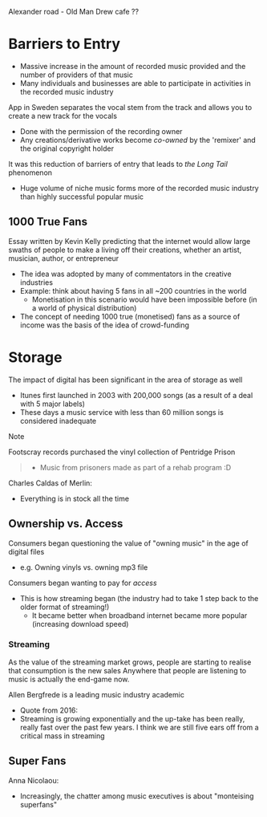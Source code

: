 

Alexander road - Old Man Drew cafe ??

# Barriers to Entry
- Massive increase in the amount of recorded music provided and the number of providers of that music
- Many individuals and businesses are able to participate in activities in the recorded music industry

App in Sweden separates the vocal stem from the track and allows you to create a new track for the vocals
- Done with the permission of the recording owner
- Any creations/derivative works become *co-owned* by the 'remixer' and the original copyright holder

It was this reduction of barriers of entry that leads to *the Long Tail* phenomenon
- Huge volume of niche music forms more of the recorded music industry than highly successful popular music

## 1000 True Fans
Essay written by Kevin Kelly predicting that the internet would allow large swaths of people to make a living off their creations, whether an artist, musician, author, or entrepreneur
- The idea was adopted by many of commentators in the creative industries
- Example: think about having 5 fans in all ~200 countries in the world
	- Monetisation in this scenario would have been impossible before (in a world of physical distribution)
- The concept of needing 1000 true (monetised) fans as a source of income was the basis of the idea of crowd-funding

# Storage
The impact of digital has been significant in the area of storage as well
- Itunes first launched in 2003 with 200,000 songs (as a result of a deal with 5 major labels)
- These days a music service with less than 60 million songs is considered inadequate

>[!Note]
Footscray records purchased the vinyl collection of Pentridge Prison
>- Music from prisoners made as part of a rehab program :D

Charles Caldas of Merlin:
- Everything is in stock all the time


## Ownership vs. Access
Consumers began questioning the value of "owning music" in the age of digital files
- e.g. Owning vinyls vs. owning mp3 file

Consumers began wanting to pay for *access*
- This is how streaming began (the industry had to take 1 step back to the older format of streaming!)
	- It became better when broadband internet became more popular (increasing download speed)


### Streaming
As the value of the streaming market grows, people are starting to realise that consumption is the new sales Anywhere that people are listening to music is actually the end-game now.


Allen Bergfrede is a leading music industry academic
- Quote from 2016:
- Streaming is growing exponentially and the up-take has been really, really fast over the past few years. I think we are still five ears off from a critical mass in streaming


## Super Fans
Anna Nicolaou:
- Increasingly, the chatter among music executives is about "monteising superfans"

